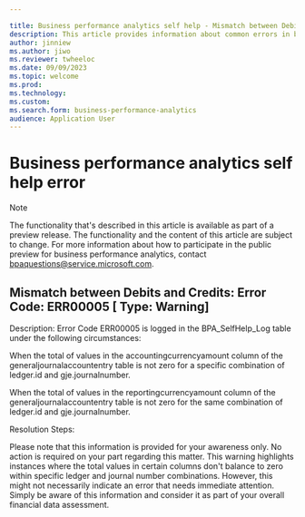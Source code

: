 ```yaml
---

title: Business performance analytics self help - Mismatch between Debits and Credits
description: This article provides information about common errors in business performance analytics.
author: jinniew
ms.author: jiwo
ms.reviewer: twheeloc 
ms.date: 09/09/2023
ms.topic: welcome
ms.prod: 
ms.technology:
ms.custom:
ms.search.form: business-performance-analytics
audience: Application User
---
```


# Business performance analytics self help error

> [!NOTE]
> The functionality that's described in this article is available as part of a preview release. The functionality and the content of this article are subject to change. For more information about how to participate
> in the public preview for business performance analytics, contact <bpaquestions@service.microsoft.com>.

## Mismatch between Debits and Credits: Error Code: ERR00005 [ Type: Warning] 
Description: Error Code ERR00005 is logged in the BPA_SelfHelp_Log table under the following circumstances: 

When the total of values in the accountingcurrencyamount column of the generaljournalaccountentry table is not zero for a specific combination of ledger.id and gje.journalnumber. 

When the total of values in the reportingcurrencyamount column of the generaljournalaccountentry table is not zero for the same combination of ledger.id and gje.journalnumber. 

 

Resolution Steps: 

Please note that this information is provided for your awareness only. No action is required on your part regarding this matter. This warning highlights instances where the total values in certain columns don't balance to zero within specific ledger and journal number combinations. However, this might not necessarily indicate an error that needs immediate attention. Simply be aware of this information and consider it as part of your overall financial data assessment. 
